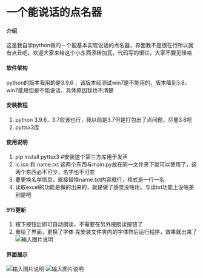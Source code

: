 # 一个能说话的点名器

#### 介绍
这是我自学python做的一个能基本实现说话的点名器，界面我不是很在行所以就有点丑吧。欢迎大家来给这个小东西添砖加瓦，代码写的很烂，大家不要见怪哈

#### 软件架构
python的版本我用的是3.9.6 ，该版本经测试win7是不能用的，版本降到3.8，win7能用但是不能说话，具体原因我也不清楚

#### 安装教程

1.  python 3.9.6，3.7应该也行，我以前是3.7但是打包出了点问题，尽量3.8吧
2.  pyttsx3库

#### 使用说明

1.  pip install pyttsx3 #安装这个第三方库用于发声
2.  ic.ico 和 name.txt 这两个东西与main.py放在同一文件夹下就可以使用了，这两个东西必不可少，名字也不可变
3.  要更换名单信息，直接替换name.txt内容就行，格式是一行一名
4.  读取excel的功能是做的出来的，就是做了感觉没啥用。与读txt功能上没啥差别是吧

#### 915更新
1.  按下按钮后即可自动朗读，不需要在另外按朗读按钮了
2.  重绘了界面，更换了字体
    先安装文件夹内的字体然后运行程序，效果就出来了
![输入图片说明](https://images.gitee.com/uploads/images/2021/0915/190711_98fac5d8_5591477.png "屏幕截图 2021-09-15 105638.png")

#### 界面展示
![输入图片说明](https://images.gitee.com/uploads/images/2021/0807/141820_a29d0a95_5591477.png "界面.png")
![输入图片说明](https://images.gitee.com/uploads/images/2021/0807/141838_513f477a_5591477.png "效果.png")
